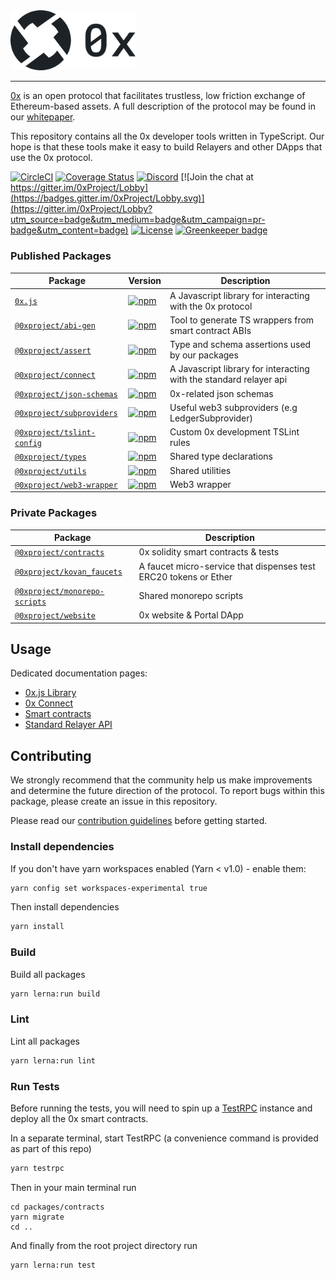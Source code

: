 <img src="https://github.com/0xProject/branding/blob/master/0x_Black_CMYK.png" width="200px" >

---

[0x][website-url] is an open protocol that facilitates trustless, low friction exchange of Ethereum-based assets. A full description of the protocol may be found in our [whitepaper][whitepaper-url].

This repository contains all the 0x developer tools written in TypeScript. Our hope is that these tools make it easy to build Relayers and other DApps that use the 0x protocol.

[website-url]: https://0xproject.com/
[whitepaper-url]: https://0xproject.com/pdfs/0x_white_paper.pdf

[![CircleCI](https://circleci.com/gh/0xProject/0x.js.svg?style=svg&circle-token=61bf7cd8c9b4e11b132089dfcffdd1be277d1e0c)](https://circleci.com/gh/0xProject/0x.js)
[![Coverage Status](https://coveralls.io/repos/github/0xProject/0x.js/badge.svg?branch=master&t=fp0cXD)](https://coveralls.io/github/0xProject/0x.js?branch=master)
[![Discord](https://img.shields.io/badge/chat-rocket.chat-yellow.svg?style=flat
)](https://chat.0xproject.com)
[![Join the chat at https://gitter.im/0xProject/Lobby](https://badges.gitter.im/0xProject/Lobby.svg)](https://gitter.im/0xProject/Lobby?utm_source=badge&utm_medium=badge&utm_campaign=pr-badge&utm_content=badge)
[![License](https://img.shields.io/badge/License-Apache%202.0-blue.svg)](https://opensource.org/licenses/Apache-2.0)
[![Greenkeeper badge](https://badges.greenkeeper.io/0xProject/0x.js.svg?token=7c22e5c72acf39d3ead8d29c5d9bb38f9096df3e643024dcedd53ab732847be1&ts=1496426342666)](https://greenkeeper.io/)

### Published Packages

| Package | Version | Description |
|---------|---------|-------------|
| [`0x.js`](/packages/0x.js) | [![npm](https://img.shields.io/npm/v/0x.js.svg)](https://www.npmjs.com/package/0x.js) | A Javascript library for interacting with the 0x protocol |
| [`@0xproject/abi-gen`](/packages/abi-gen) | [![npm](https://img.shields.io/npm/v/@0xproject/abi-gen.svg)](https://www.npmjs.com/package/@0xproject/abi-gen) | Tool to generate TS wrappers from smart contract ABIs |
| [`@0xproject/assert`](/packages/assert) | [![npm](https://img.shields.io/npm/v/@0xproject/assert.svg)](https://www.npmjs.com/package/@0xproject/assert) | Type and schema assertions used by our packages |
| [`@0xproject/connect`](/packages/connect) | [![npm](https://img.shields.io/npm/v/@0xproject/connect.svg)](https://www.npmjs.com/package/@0xproject/connect) | A Javascript library for interacting with the standard relayer api |
| [`@0xproject/json-schemas`](/packages/json-schemas) | [![npm](https://img.shields.io/npm/v/@0xproject/json-schemas.svg)](https://www.npmjs.com/package/@0xproject/json-schemas) | 0x-related json schemas |
| [`@0xproject/subproviders`](/packages/subproviders) | [![npm](https://img.shields.io/npm/v/@0xproject/subproviders.svg)](https://www.npmjs.com/package/@0xproject/subproviders) | Useful web3 subproviders (e.g LedgerSubprovider) |
| [`@0xproject/tslint-config`](/packages/tslint-config) | [![npm](https://img.shields.io/npm/v/@0xproject/tslint-config.svg)](https://www.npmjs.com/package/@0xproject/tslint-config) | Custom 0x development TSLint rules |
| [`@0xproject/types`](/packages/types) | [![npm](https://img.shields.io/npm/v/@0xproject/types.svg)](https://www.npmjs.com/package/@0xproject/types) | Shared type declarations |
| [`@0xproject/utils`](/packages/utils) | [![npm](https://img.shields.io/npm/v/@0xproject/utils.svg)](https://www.npmjs.com/package/@0xproject/utils) | Shared utilities |
| [`@0xproject/web3-wrapper`](/packages/web3-wrapper) | [![npm](https://img.shields.io/npm/v/@0xproject/web3-wrapper.svg)](https://www.npmjs.com/package/@0xproject/web3-wrapper) | Web3 wrapper |

### Private Packages

| Package | Description |
|---------|-------------|
| [`@0xproject/contracts`](/packages/contracts) | 0x solidity smart contracts & tests |
| [`@0xproject/kovan_faucets`](/packages/kovan-faucets) | A faucet micro-service that dispenses test ERC20 tokens or Ether |
| [`@0xproject/monorepo-scripts`](/packages/monorepo-scripts) | Shared monorepo scripts |
| [`@0xproject/website`](/packages/website) | 0x website & Portal DApp |

## Usage

Dedicated documentation pages:
- [0x.js Library](https://0xproject.com/docs/0xjs)
- [0x Connect](https://0xproject.com/docs/connect)
- [Smart contracts](https://0xproject.com/docs/contracts)
- [Standard Relayer API](https://github.com/0xProject/standard-relayer-api/blob/master/README.md)

## Contributing

We strongly recommend that the community help us make improvements and determine the future direction of the protocol. To report bugs within this package, please create an issue in this repository.

Please read our [contribution guidelines](../../CONTRIBUTING.md) before getting started.

### Install dependencies

If you don't have yarn workspaces enabled (Yarn < v1.0) - enable them:
```bash
yarn config set workspaces-experimental true
```

Then install dependencies
```bash
yarn install
```

### Build

Build all packages

```bash
yarn lerna:run build
```

### Lint

Lint all packages
```bash
yarn lerna:run lint
```

### Run Tests

Before running the tests, you will need to spin up a [TestRPC](https://www.npmjs.com/package/ethereumjs-testrpc) instance and deploy all the 0x smart contracts.

In a separate terminal, start TestRPC (a convenience command is provided as part of this repo)
```bash
yarn testrpc
```

Then in your main terminal run
```
cd packages/contracts
yarn migrate
cd ..
```

And finally from the root project directory run
```bash
yarn lerna:run test
```
